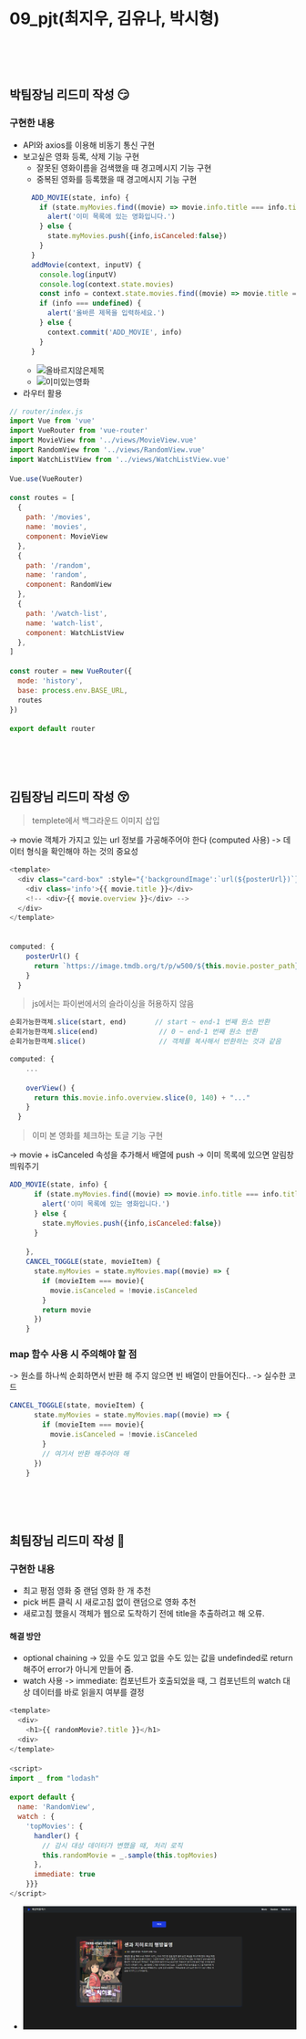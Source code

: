 # 09_pjt(최지우, 김유나, 박시형)

<br/><br/><br/>

## 박팀장님 리드미 작성 😏

### 구현한 내용
- API와 axios를 이용해 비동기 통신 구현
- 보고싶은 영화 등록, 삭제 기능 구현
  - 잘못된 영화이름을 검색했을 때 경고메시지 기능 구현
  - 중복된 영화를 등록했을 때 경고메시지 기능 구현
  ```javascript
    ADD_MOVIE(state, info) {
      if (state.myMovies.find((movie) => movie.info.title === info.title )) {
        alert('이미 목록에 있는 영화입니다.')
      } else {
        state.myMovies.push({info,isCanceled:false})
      } 
    }
    addMovie(context, inputV) {
      console.log(inputV)
      console.log(context.state.movies)
      const info = context.state.movies.find((movie) => movie.title === inputV)
      if (info === undefined) {
        alert('올바른 제목을 입력하세요.')
      } else {
        context.commit('ADD_MOVIE', info)
      }
    }
    ```
  - ![올바르지않은제목](/올바르지않은제목.PNG)
  - ![이미있는영화](/이미있는영화.PNG)
- 라우터 활용
```javascript
// router/index.js
import Vue from 'vue'
import VueRouter from 'vue-router'
import MovieView from '../views/MovieView.vue'
import RandomView from '../views/RandomView.vue'
import WatchListView from '../views/WatchListView.vue'

Vue.use(VueRouter)

const routes = [
  {
    path: '/movies',
    name: 'movies',
    component: MovieView
  },
  {
    path: '/random',
    name: 'random',
    component: RandomView
  },
  {
    path: '/watch-list',
    name: 'watch-list',
    component: WatchListView
  },
]

const router = new VueRouter({
  mode: 'history',
  base: process.env.BASE_URL,
  routes
})

export default router
```

<br/><br/><br/>

## 김팀장님 리드미 작성 😚

> templete에서 백그라운드 이미지 삽입


-> movie 객체가 가지고 있는 url 정보를 가공해주어야 한다 (computed 사용)
-> 데이터 형식을 확인해야 하는 것의 중요성

```javascript
<template>
  <div class="card-box" :style="{'backgroundImage':`url(${posterUrl})`}">
    <div class='info'>{{ movie.title }}</div>
    <!-- <div>{{ movie.overview }}</div> -->
  </div>
</template>


computed: {
    posterUrl() {
      return `https://image.tmdb.org/t/p/w500/${this.movie.poster_path}`
    }
  }
```

> js에서는 파이썬에서의 슬라이싱을 허용하지 않음

```javascript
순회가능한객체.slice(start, end)       // start ~ end-1 번째 원소 반환
순회가능한객체.slice(end)               // 0 ~ end-1 번째 원소 반환
순회가능한객체.slice()                  // 객체를 복사해서 반환하는 것과 같음
```

```javascript
computed: {
    ...
    
    overView() {
      return this.movie.info.overview.slice(0, 140) + "..."
    }
  }

```

> 이미 본 영화를 체크하는 토글 기능 구현

-> movie + isCanceled 속성을 추가해서 배열에 push
-> 이미 목록에 있으면 알림창 띄워주기

```javascript
ADD_MOVIE(state, info) {
      if (state.myMovies.find((movie) => movie.info.title === info.title )) {
        alert('이미 목록에 있는 영화입니다.')
      } else {
        state.myMovies.push({info,isCanceled:false})
      } 
      
    },
    CANCEL_TOGGLE(state, movieItem) {
      state.myMovies = state.myMovies.map((movie) => {
        if (movieItem === movie){
          movie.isCanceled = !movie.isCanceled          
        }
        return movie
      })
    }
```


### map 함수 사용 시 주의해야 할 점
-> 원소를 하나씩 순회하면서 반환 해 주지 않으면 빈 배열이 만들어진다..
-> 실수한 코드
```javascript
CANCEL_TOGGLE(state, movieItem) {
      state.myMovies = state.myMovies.map((movie) => {
        if (movieItem === movie){
          movie.isCanceled = !movie.isCanceled          
        }
        // 여기서 반환 해주어야 해
      })
    }
```


<br/><br/><br/>

## 최팀장님 리드미 작성 🥰

### 구현한 내용
- 최고 평점 영화 중 랜덤 영화 한 개 추천
- pick 버튼 클릭 시 새로고침 없이 랜덤으로 영화 추천
- 새로고침 했을시 객체가 웹으로 도착하기 전에 title을 추출하려고 해 오류.

#### 해결 방안
- optional chaining
-> 있을 수도 있고 없을 수도 있는 값을 undefinded로 return해주어 error가 아니게 만들어 줌.
- watch 사용
-> immediate: 컴포넌트가 호출되었을 때, 그 컴포넌트의 watch 대상 데이터를 바로 읽을지 여부를 결정

```js
<template>
  <div>
    <h1>{{ randomMovie?.title }}</h1>
  <div>
</template>

<script>
import _ from "lodash"

export default {
  name: 'RandomView',
  watch : {
    'topMovies': {
      handler() {
        // 감시 대상 데이터가 변했을 때, 처리 로직
        this.randomMovie = _.sample(this.topMovies)
      },
      immediate: true
    }}}
</script>
```
- ![랜덤](/랜덤.PNG)